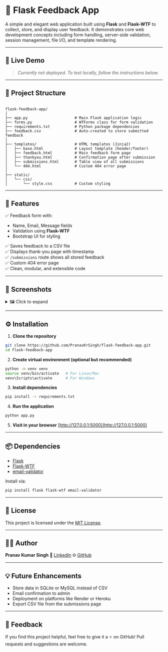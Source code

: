
# 📝 Flask Feedback App

A simple and elegant web application built using **Flask** and **Flask-WTF** to collect, store, and display user feedback. It demonstrates core web development concepts including form handling, server-side validation, session management, file I/O, and template rendering.

---

## 🚀 Live Demo

> _Currently not deployed. To test locally, follow the instructions below._

---

## 📂 Project Structure

```

flask-feedback-app/
│
├── app.py                     # Main Flask application logic
├── forms.py                   # WTForms class for form validation
├── requirements.txt           # Python package dependencies
├── feedback.csv               # Auto-created to store submitted feedback
│
├── templates/                 # HTML templates (Jinja2)
│   ├── base.html              # Layout template (header/footer)
│   ├── feedback.html          # Main feedback form page
│   ├── thankyou.html          # Confirmation page after submission
│   ├── submissions.html       # Table view of all submissions
│   └── 404.html               # Custom 404 error page
│
├── static/
│   └── css/
│       └── style.css          # Custom styling

````

---

## 🧠 Features

✅ Feedback form with:
- Name, Email, Message fields  
- Validation using **Flask-WTF**  
- Bootstrap UI for styling

✅ Saves feedback to a CSV file  
✅ Displays thank-you page with timestamp  
✅ `/submissions` route shows all stored feedback  
✅ Custom 404 error page  
✅ Clean, modular, and extensible code  

---

## 📸 Screenshots

<details>
<summary>🖼 Click to expand</summary>

- **Feedback Form**
  ![form](https://via.placeholder.com/600x300?text=Feedback+Form+UI)

- **Thank You Page**
  ![thankyou](https://via.placeholder.com/600x300?text=Thank+You+Page)

- **Submissions Table**
  ![table](https://via.placeholder.com/600x300?text=Submissions+Page)

</details>

---

## ⚙️ Installation

1. **Clone the repository**  
```bash
git clone https://github.com/PranavKrSingh/flask-feedback-app.git
cd flask-feedback-app
````

2. **Create virtual environment (optional but recommended)**

```bash
python -m venv venv
source venv/bin/activate   # For Linux/Mac
venv\Scripts\activate      # For Windows
```

3. **Install dependencies**

```bash
pip install -r requirements.txt
```

4. **Run the application**

```bash
python app.py
```

5. **Visit in your browser**
   [http://127.0.0.1:5000](http://127.0.0.1:5000)

---

## 📦 Dependencies

* [Flask](https://palletsprojects.com/p/flask/)
* [Flask-WTF](https://flask-wtf.readthedocs.io/)
* [email-validator](https://pypi.org/project/email-validator/)

Install via:

```bash
pip install flask flask-wtf email-validator
```

---

## 📄 License

This project is licensed under the [MIT License](LICENSE).

---

## 🙋‍♂️ Author

**Pranav Kumar Singh**
📧 [LinkedIn](https://www.linkedin.com/in/pranavkumarsingh32/)
🌐 [GitHub](https://github.com/PranavKrSingh)

---

## 💡 Future Enhancements

* Store data in SQLite or MySQL instead of CSV
* Email confirmation to admin
* Deployment on platforms like Render or Heroku
* Export CSV file from the submissions page

---

## 💬 Feedback

If you find this project helpful, feel free to give it a ⭐ on GitHub!
Pull requests and suggestions are welcome.

